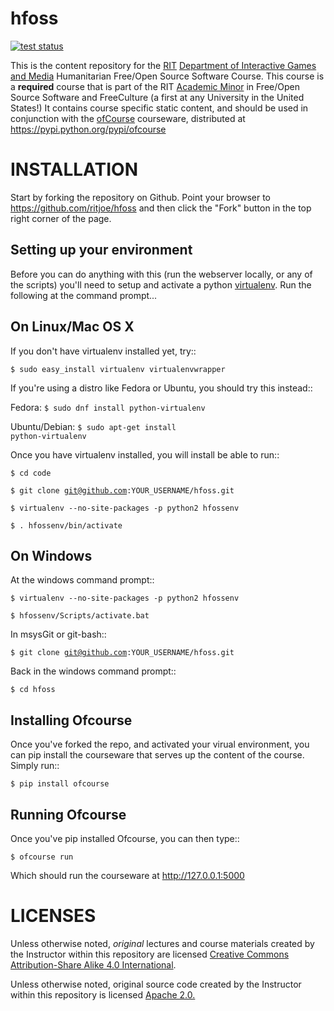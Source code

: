 hfoss
==========

[![test status](https://api.travis-ci.org/decause/hfoss.svg)](https://travis-ci.org/ritjoe/hfoss)

This is the content repository for the <a target="_blank"
href="http://rit.edu">RIT</a> <a target="_blank"
href="http://igm.rit.edu">Department of Interactive Games and Media</a>
Humanitarian Free/Open Source Software Course. This course is a
<strong>required</strong> course that is part of the RIT <a target="_blank"
href="http://www.rit.edu/news/story.php?id=50590">Academic Minor</a> in
Free/Open Source Software and FreeCulture (a first at any University in the
United States!) It contains course specific static content, and should be used
in conjunction with the <a target="_blank"
href="http://github.com/FOSSRIT/ofCourse">ofCourse</a> courseware, distributed
at <a target="_blank"
href="https://pypi.python.org/pypi/ofcourse">https://pypi.python.org/pypi/ofcourse</a>

INSTALLATION
============

Start by forking the repository on Github. Point your browser to
https://github.com/ritjoe/hfoss and then click the "Fork" button in the
top right corner of the page.

Setting up your environment
---------------------------

Before you can do anything with this (run the webserver locally, or any of the
scripts) you'll need to setup and activate a python <a target="_blank"
href="http://pypi.python.org/pypi/virtualenv">virtualenv</a>.  Run the
following at the command prompt...

On Linux/Mac OS X
-----------------

If you don't have virtualenv installed yet, try::

 <code>$ sudo easy_install virtualenv virtualenvwrapper</code>

If you're using a distro like Fedora or Ubuntu, you should try this instead::

 Fedora:
 <code>$ sudo dnf install python-virtualenv</code>

 Ubuntu/Debian:
 <code>$ sudo apt-get install python-virtualenv</code>

Once you have virtualenv installed, you will install be able to run::

 <code>$ cd code</code>

 <code>$ git clone git@github.com:YOUR_USERNAME/hfoss.git</code>

 <code>$ virtualenv --no-site-packages -p python2 hfossenv</code>

 <code>$ . hfossenv/bin/activate</code>

On Windows
----------

At the windows command prompt::

 <code>$ virtualenv --no-site-packages -p python2 hfossenv</code>

 <code>$ hfossenv/Scripts/activate.bat</code>

In msysGit or git-bash::

 <code>$ git clone git@github.com:YOUR_USERNAME/hfoss.git</code>

Back in the windows command prompt::

 <code>$ cd hfoss</code>


Installing Ofcourse
-------------------

Once you've forked the repo, and activated your virual environment, you can pip
install the courseware that serves up the content of the course. Simply run::

 <code>$ pip install ofcourse</code>


Running Ofcourse
----------------

Once you've pip installed Ofcourse, you can then type::

 <code>$ ofcourse run</code>

Which should run the courseware at <a target="_blank" href="http://127.0.0.1:5000">http://127.0.0.1:5000</a>


LICENSES
========

Unless otherwise noted, <em>original</em> lectures and course materials created
by the Instructor within this repository are licensed <a target="_blank"
href="https://creativecommons.org/licenses/by-sa/4.0/">Creative Commons
Attribution-Share Alike 4.0 International</a>.

Unless otherwise noted, original source code created by the Instructor within
this repository is licensed <a target="_blank"
href="https://www.apache.org/licenses/LICENSE-2.0">Apache 2.0.</a>
